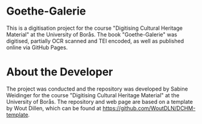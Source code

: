 # Goethe-Galerie

 This is a digitisation project for the course "Digitising Cultural Heritage Material" at the University of Borås. The book "Goethe-Galerie" was digitised, partially OCR scanned and TEI encoded, as well as published online via GitHub Pages.

 # About the Developer
 The project was conducted and the repository was developed by Sabine Weidinger for the course "Digitising Cultural Heritage Material" at the University of Borås. The repository and web page are based on a template by Wout Dillen, which can be found at https://github.com/WoutDLN/DCHM-template.